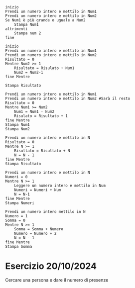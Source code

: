 ```Pseudo-codice
inizio
Prendi un numero intero e mettilo in Num1
Prendi un numero intero e mettilo in Num2
Se Num1 è più grande o uguale a Num2
	Stampa Num1
altrimenti
	Stampa num 2
fine
```

```Pseudo-codice
inizio
Prendi un numero intero e mettilo in Num1
Prendi un numero intero e mettilo in Num2
Risultato = 0
Mentre Num2 >= 1
	Risultato = Risulato + Num1
	Num2 = Num2-1
fine Mentre

Stampa Risultato
```

```Pseudo-codice
Prendi un numero intero e mettilo in Num1
Prendi un numero intero e mettilo in Num2 #Sarà il resto
Risultato = 0
Mentre Num1 >= Num2
	Num1 = Num1 - Num2
	Risulato = Risultato + 1
fine Mentre
Stampa Num1
Stampa Num2
```

```Pseudo-codice
Prendi un numero intero e mettilo in N
Risultato = 0
Mentre N >= 1
	Risultato = Risultato + N
	N = N - 1
fine Mentre
Stampa Risultato
```

```Pseudo-codice
Prendi un numero intero e mettilo in N
Numeri = 0
Mentre N >= 1
	Leggere un numero intero e mettilo in Num
	Numeri = Numeri + Num
	N = N-1
fine Mentre
Stampa Numeri
```

```Pseudo-codice
Prendi un numero intero mettilo in N
Numero = 1
Somma = 0
Mentre N >= 1
	Somma = Somma + Numero
	Numero = Numero + 2
	N = N - 1
fine Mentre
Stampa Somma
```

# Esercizio 20/10/2024

Cercare una persona e dare il numero di presenze
